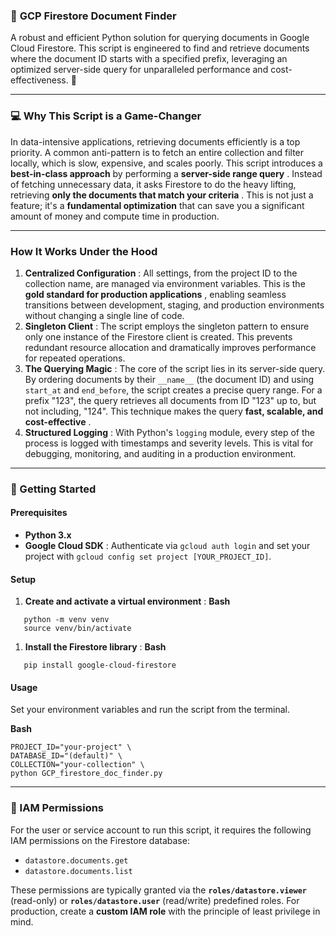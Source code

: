### 📂 **GCP Firestore Document Finder**

A robust and efficient Python solution for querying documents in Google Cloud Firestore. This script is engineered to find and retrieve documents where the document ID starts with a specified prefix, leveraging an optimized server-side query for unparalleled performance and cost-effectiveness. 🚀

---

### 💻 **Why This Script is a Game-Changer**

In data-intensive applications, retrieving documents efficiently is a top priority. A common anti-pattern is to fetch an entire collection and filter locally, which is slow, expensive, and scales poorly. This script introduces a **best-in-class approach** by performing a **server-side range query** . Instead of fetching unnecessary data, it asks Firestore to do the heavy lifting, retrieving **only the documents that match your criteria** . This is not just a feature; it's a **fundamental optimization** that can save you a significant amount of money and compute time in production.

---

### **How It Works Under the Hood**

1. **Centralized Configuration** : All settings, from the project ID to the collection name, are managed via environment variables. This is the **gold standard for production applications** , enabling seamless transitions between development, staging, and production environments without changing a single line of code.
2. **Singleton Client** : The script employs the singleton pattern to ensure only one instance of the Firestore client is created. This prevents redundant resource allocation and dramatically improves performance for repeated operations.
3. **The Querying Magic** : The core of the script lies in its server-side query. By ordering documents by their `__name__` (the document ID) and using `start_at` and `end_before`, the script creates a precise query range. For a prefix "123", the query retrieves all documents from ID "123" up to, but not including, "124". This technique makes the query **fast, scalable, and cost-effective** .
4. **Structured Logging** : With Python's `logging` module, every step of the process is logged with timestamps and severity levels. This is vital for debugging, monitoring, and auditing in a production environment.

---

### **🚀 Getting Started**

#### **Prerequisites**

- **Python 3.x**
- **Google Cloud SDK** : Authenticate via `gcloud auth login` and set your project with `gcloud config set project [YOUR_PROJECT_ID]`.

#### **Setup**

1. **Create and activate a virtual environment** :
   **Bash**

```
   python -m venv venv
   source venv/bin/activate
```

1. **Install the Firestore library** :
   **Bash**

```
   pip install google-cloud-firestore
```

#### **Usage**

Set your environment variables and run the script from the terminal.

**Bash**

```
PROJECT_ID="your-project" \
DATABASE_ID="(default)" \
COLLECTION="your-collection" \
python GCP_firestore_doc_finder.py
```

---

### **🔑 IAM Permissions**

For the user or service account to run this script, it requires the following IAM permissions on the Firestore database:

- `datastore.documents.get`
- `datastore.documents.list`

These permissions are typically granted via the **`roles/datastore.viewer`** (read-only) or **`roles/datastore.user`** (read/write) predefined roles. For production, create a **custom IAM role** with the principle of least privilege in mind.

